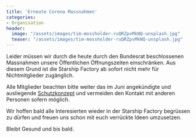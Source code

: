 ```yaml
---
title: 'Erneute Corona Massnahmen'
categories:
- Organisation
header:
  image: "/assets/images/tim-mossholder-ruQRZpvMkNQ-unsplash.jpg"
  teaser: "/assets/images/tim-mossholder-ruQRZpvMkNQ-unsplash.jpg"
---
```


Leider müssen wir durch die heute durch den Bundesrat beschlossenen Massnahmen unsere Öffentlichen Öffnungszeiten einschränken. Aus diesem Grund ist die Starship Factory ab sofort nicht mehr für Nichtmitglieder zugänglich.

Alle Mitglieder beachten bitte weiter das im Juni angekündigte und ausliegende [Schutzkonzept](/2020/06/19/wir-haben-geoeffnet/) und vermeiden den Kontakt mit anderen Personen sofern möglich.

Wir hoffen bald alle Interesierten wieder in der Starship Factory begrüssen zu dürfen und freuen uns schon mit euch verrückte Ideen umzusetzen. 

Bleibt Gesund und bis bald.
